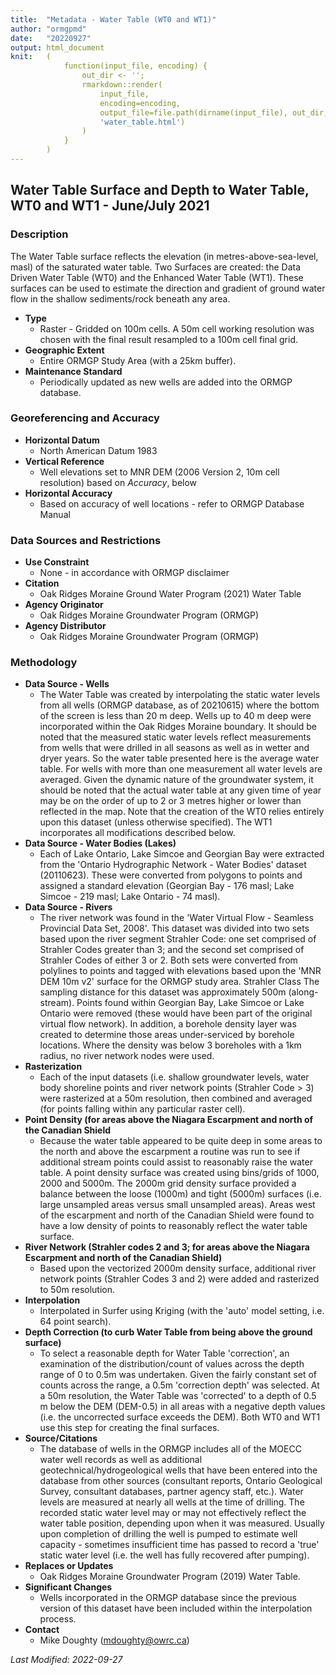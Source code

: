 ```yaml
---
title:  "Metadata - Water Table (WT0 and WT1)"
author: "ormgpmd"
date:   "20220927"
output: html_document
knit:   (
            function(input_file, encoding) {
                out_dir <- '';
                rmarkdown::render(
                    input_file,
                    encoding=encoding,
                    output_file=file.path(dirname(input_file), out_dir,
                    'water_table.html')
                )
            }
        )
---
```


## Water Table Surface and Depth to Water Table, WT0 and WT1 - June/July 2021

### Description 

The Water Table surface reflects the elevation (in metres-above-sea-level, masl) of the saturated water table.  Two Surfaces are created: the Data Driven Water Table (WT0) and the Enhanced Water Table (WT1).  These surfaces can be used to estimate the direction and gradient of ground water flow in the shallow sediments/rock beneath any area.

* **Type**
    + Raster - Gridded on 100m cells.  A 50m cell working resolution was chosen with the final result resampled to a 100m cell final grid.
* **Geographic Extent**
    + Entire ORMGP Study Area (with a 25km buffer).
* **Maintenance Standard**
    + Periodically updated as new wells are added into the ORMGP database.

### Georeferencing and Accuracy

* **Horizontal Datum**
    + North American Datum 1983
* **Vertical Reference**
    + Well elevations set to MNR DEM (2006 Version 2, 10m cell resolution) based on *Accuracy*, below
* **Horizontal Accuracy**
    + Based on accuracy of well locations - refer to ORMGP Database Manual

### Data Sources and Restrictions

* **Use Constraint**
    + None - in accordance with ORMGP disclaimer
* **Citation**
    + Oak Ridges Moraine Ground Water Program (2021) Water Table
* **Agency Originator**
    + Oak Ridges Moraine Groundwater Program (ORMGP)
* **Agency Distributor**
    + Oak Ridges Moraine Groundwater Program (ORMGP)

### Methodology

* **Data Source - Wells**
    + The Water Table was created by interpolating the static water levels
    from all wells (ORMGP database, as of 20210615) where the bottom of the
    screen is less than 20 m deep. Wells up to 40 m deep were incorporated within the Oak Ridges Moraine boundary. It should be noted that the measured static water levels reflect measurements from wells that were drilled in all seasons as well as in wetter and dryer years. So the water table presented here is the average water table. For wells with more than one measurement all water levels are averaged.  Given the dynamic nature of the groundwater system, it should be noted that the actual water table at any given time of year may be on the order of up to 2 or 3 metres higher or lower than reflected in the map.  Note that the creation of the WT0 relies entirely upon this dataset (unless otherwise specified).  The WT1 incorporates all modifications described below.
* **Data Source - Water Bodies (Lakes)**
    + Each of Lake Ontario, Lake Simcoe and Georgian Bay were extracted from the 'Ontario Hydrographic Network - Water Bodies' dataset (20110623).  These were converted from polygons to points and assigned a standard elevation (Georgian Bay - 176 masl; Lake Simcoe - 219 masl; Lake Ontario - 74 masl).
* **Data Source - Rivers**
    + The river network was found in the 'Water Virtual Flow - Seamless Provincial Data Set, 2008'.  This dataset was divided into two sets based upon the river segment Strahler Code: one set comprised of Strahler Codes greater than 3; and the second set comprised of Strahler Codes of either 3 or 2.  Both sets were converted from polylines to points and tagged with elevations based upon the 'MNR DEM 10m v2' surface for the ORMGP study area.  Strahler Class The sampling distance for this dataset was approximately 500m (along-stream).  Points found within Georgian Bay, Lake Simcoe or Lake Ontario were removed (these would have been part of the original virtual flow network).  In addition, a borehole density layer was created to determine those areas under-serviced by borehole locations.  Where the density was below 3 boreholes with a 1km radius, no river network nodes were used.
* **Rasterization**
    + Each of the input datasets (i.e. shallow groundwater levels, water body shoreline points and river network points (Strahler Code > 3) were rasterized at a 50m resolution, then combined and averaged (for points falling within any particular raster cell).
* **Point Density (for areas above the Niagara Escarpment and north of the Canadian Shield**
    + Because the water table appeared to be quite deep in some areas to the north and above the escarpment a routine was run to see if additional stream points could assist to reasonably raise the water table. A point density surface was created using bins/grids of 1000, 2000 and 5000m. The 2000m grid density surface provided a balance between the loose (1000m) and tight (5000m) surfaces (i.e. large unsampled areas versus small unsampled areas). Areas west of the escarpment and north of the Canadian Shield were found to have a low density of points to reasonably reflect the water table surface.
* **River Network (Strahler codes 2 and 3; for areas above the Niagara Escarpment and north of the Canadian Shield)**
    + Based upon the vectorized 2000m density surface, additional river network points (Strahler Codes 3 and 2) were added and rasterized to 50m resolution.
* **Interpolation**
    + Interpolated in Surfer using Kriging (with the 'auto' model setting, i.e. 64 point search).
* **Depth Correction (to curb Water Table from being above the ground surface)**
    + To select a reasonable depth for Water Table 'correction', an examination of the distribution/count of values across the depth range of 0 to 0.5m was undertaken.  Given the fairly constant set of counts across the range, a 0.5m 'correction depth' was selected.  At a 50m resolution, the Water Table was 'corrected' to a depth of 0.5 m below the DEM (DEM-0.5) in all areas with a negative depth values (i.e. the uncorrected surface exceeds the DEM).  Both WT0 and WT1 use this step for creating the final surfaces.
* **Source/Citations**
    + The database of wells in the ORMGP includes all of the MOECC water well records as well as additional geotechnical/hydrogeological wells that have been entered into the database from other sources (consultant reports, Ontario Geological Survey, consultant databases, partner agency staff, etc.). Water levels are measured at nearly all wells at the time of drilling.  The recorded static water level may or may not effectively reflect the water table position, depending upon when it was measured. Usually upon completion of drilling the well is pumped to estimate well capacity - sometimes insufficient time has passed to record a 'true' static water level (i.e. the well has fully recovered after pumping).
* **Replaces or Updates**
    + Oak Ridges Moraine Groundwater Program (2019) Water Table.
* **Significant Changes**
    + Wells incorporated in the ORMGP database since the previous version of this dataset have been included within the interpolation process.
* **Contact**
    + Mike Doughty (mdoughty@owrc.ca)



*Last Modified: 2022-09-27*
